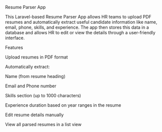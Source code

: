Resume Parser App

This Laravel-based Resume Parser App allows HR teams to upload PDF resumes and automatically extract useful candidate information like name, email, phone, skills, and experience. The app then stores this data in a database and allows HR to edit or view the details through a user-friendly interface.

Features

Upload resumes in PDF format

Automatically extract:

Name (from resume heading)

Email and Phone number

Skills section (up to 1000 characters)

Experience duration based on year ranges in the resume

Edit resume details manually

View all parsed resumes in a list view
